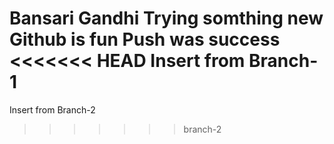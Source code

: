 Bansari Gandhi
Trying somthing new
Github is fun
Push was success
<<<<<<< HEAD
Insert from Branch-1
=======
Insert from Branch-2
>>>>>>> branch-2
